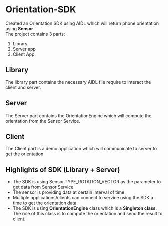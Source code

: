 # Orientation-SDK
Created an Orientation SDK using AIDL which will return phone orientation using <b>Sensor</b> 
<br>
The project contains 3 parts:
<ol><li>Library</li>
<li>Server app</li>
<li>Client App</li></ol>
<h2>Library</h2>
The library part contains the necessary AIDL file require to interact the client and server.
<h2>Server</h2>
The Server part contains the OrientationEngine which will compute the orientation from the Sensor Service.
<h2>Client</h2>
The Client part is a demo application which will communicate to server to get the orientation.
<h2>Highlights of SDK (Library + Server)</h2>
<ul><li>The SDK is using Sensor.TYPE_ROTATION_VECTOR as the parameter to get data from Sensor Service</li>
<li>The sensor is providing data at certain interval of time</li>
<li>Multiple applications/clients can connect to service using the SDK a time to get the orientation data.</li> 
<li>The SDK is using <b>OrientationEngine</b> class which is a <b>Singleton class</b>. The role of this class is to compute the orientation and send the result to client.</li></ul>

